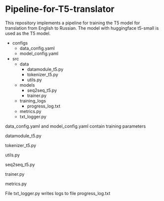 # Pipeline-for-T5-translator
This repository implements a pipeline for training the T5 model for translation from English to Russian. The model with huggingface t5-small is used as the T5 model.

- configs
  - data_config.yaml
  - model_config.yaml
- src
  - data
    - datamodule_t5.py
    - tokenizer_t5.py
    - utils.py
  - models
     - seq2seq_t5.py
     - trainer.py
  - training_logs
    - progress_log.txt
  - metrics.py
  - txt_logger.py

data_config.yaml and model_config.yaml contain training parameters

datamodule_t5.py

tokenizer_t5.py

utils.py

seq2seq_t5.py

trainer.py

metrics.py

File txt_logger.py writes logs to file progress_log.txt
